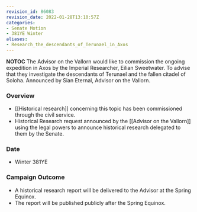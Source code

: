 ```yaml
---
revision_id: 86083
revision_date: 2022-01-28T13:10:57Z
categories:
- Senate Motion
- 381YE Winter
aliases:
- Research_the_descendants_of_Terunael_in_Axos
---
```



__NOTOC__
The Advisor on the Vallorn would like to commission the ongoing expedition in Axos by the Imperial Researcher, Eilian Sweetwater. To advise that they investigate the descendants of Terunael and the fallen citadel of Soloha. Announced by Sian Eternal, Advisor on the Vallorn.

### Overview
* [[Historical research]] concerning this topic has been commissioned through the civil service.
* Historical Research request announced by the [[Advisor on the Vallorn]] using the legal powers to announce historical research delegated to them by the Senate.
### Date
* Winter 381YE
### Campaign Outcome
* A historical research report will be delivered to the Advisor at the Spring Equinox.
* The report will be published publicly after the Spring Equinox.